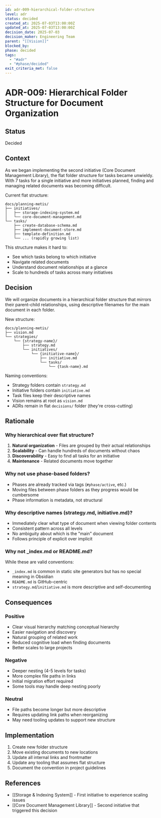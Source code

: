 ```yaml
---
id: adr-009-hierarchical-folder-structure
level: adr
status: decided
created_at: 2025-07-03T13:00:00Z
updated_at: 2025-07-03T13:00:00Z
decision_date: 2025-07-03
decision_maker: Engineering Team
parent: "[[Vision]]"
blocked_by: 
phase: decided
tags:
  - "#adr"
  - "#phase/decided"
exit_criteria_met: false
---
```


# ADR-009: Hierarchical Folder Structure for Document Organization

## Status

Decided

## Context

As we began implementing the second initiative (Core Document Management Library), the flat folder structure for tasks became unwieldy. With 7 tasks for a single initiative and more initiatives planned, finding and managing related documents was becoming difficult.

Current flat structure:
```
docs/planning-metis/
├── initiatives/
│   ├── storage-indexing-system.md
│   └── core-document-management.md
└── tasks/
    ├── create-database-schema.md
    ├── implement-document-store.md
    ├── template-definition.md
    └── ... (rapidly growing list)
```

This structure makes it hard to:
- See which tasks belong to which initiative
- Navigate related documents
- Understand document relationships at a glance
- Scale to hundreds of tasks across many initiatives

## Decision

We will organize documents in a hierarchical folder structure that mirrors their parent-child relationships, using descriptive filenames for the main document in each folder.

New structure:
```
docs/planning-metis/
├── vision.md
└── strategies/
    └── {strategy-name}/
        ├── strategy.md
        └── initiatives/
            └── {initiative-name}/
                ├── initiative.md
                └── tasks/
                    └── {task-name}.md
```

Naming conventions:
- Strategy folders contain `strategy.md`
- Initiative folders contain `initiative.md`
- Task files keep their descriptive names
- Vision remains at root as `vision.md`
- ADRs remain in flat `decisions/` folder (they're cross-cutting)

## Rationale

### Why hierarchical over flat structure?

1. **Natural organization** - Files are grouped by their actual relationships
2. **Scalability** - Can handle hundreds of documents without chaos
3. **Discoverability** - Easy to find all tasks for an initiative
4. **Maintenance** - Related documents move together

### Why not use phase-based folders?

- Phases are already tracked via tags (`#phase/active`, etc.)
- Moving files between phase folders as they progress would be cumbersome
- Phase information is metadata, not structural

### Why descriptive names (strategy.md, initiative.md)?

- Immediately clear what type of document when viewing folder contents
- Consistent pattern across all levels
- No ambiguity about which is the "main" document
- Follows principle of explicit over implicit

### Why not _index.md or README.md?

While these are valid conventions:
- `_index.md` is common in static site generators but has no special meaning in Obsidian
- `README.md` is GitHub-centric
- `strategy.md`/`initiative.md` is more descriptive and self-documenting

## Consequences

### Positive

- Clear visual hierarchy matching conceptual hierarchy
- Easier navigation and discovery
- Natural grouping of related work
- Reduced cognitive load when finding documents
- Better scales to large projects

### Negative

- Deeper nesting (4-5 levels for tasks)
- More complex file paths in links
- Initial migration effort required
- Some tools may handle deep nesting poorly

### Neutral

- File paths become longer but more descriptive
- Requires updating link paths when reorganizing
- May need tooling updates to support new structure

## Implementation

1. Create new folder structure
2. Move existing documents to new locations
3. Update all internal links and frontmatter
4. Update any tooling that assumes flat structure
5. Document the convention in project guidelines

## References

- [[Storage & Indexing System]] - First initiative to experience scaling issues
- [[Core Document Management Library]] - Second initiative that triggered this decision